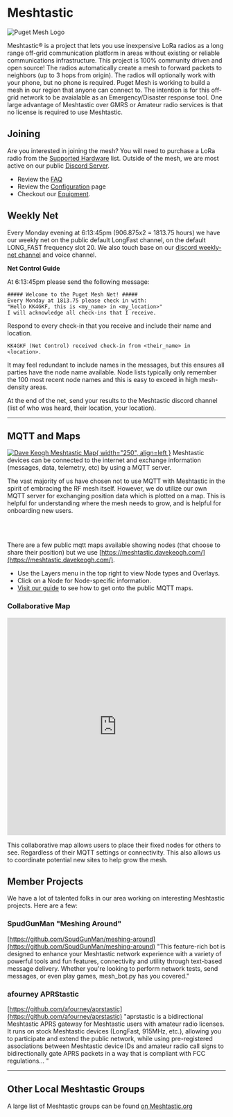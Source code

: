 # Meshtastic
![Puget Mesh Logo](/media/Meshtastic_Banner_Logo.png)

Meshtastic® is a project that lets you use inexpensive LoRa radios as a long range off-grid communication platform in areas without existing or reliable communications infrastructure. This project is 100% community driven and open source! The radios automatically create a mesh to forward packets to neighbors (up to 3 hops from origin). The radios will optionally work with your phone, but no phone is required. Puget Mesh is working to build a mesh in our region that anyone can connect to. The intention is for this off-grid network to be avaialable as an Emergency/Disaster response tool. One large advantage of Meshtastic over GMRS or Amateur radio services is that no license is required to use Meshtastic.

## Joining
Are you interested in joining the mesh? You will need to purchase a LoRa radio from the [Supported Hardware](https://meshtastic.org/docs/hardware/devices/) list. Outside of the mesh, we are most active on our public [Discord Server](https://discord.gg/ANvUg3AyZt).

* Review the [FAQ](/meshtastic/faq)
* Review the [Configuration](config) page
* Checkout our [Equipment](/meshtastic/equipment).

## Weekly Net
Every Monday evening at 6:13:45pm (906.875x2 = 1813.75 hours) we have our weekly net on the public default LongFast channel, on the default LONG_FAST frequency slot 20. We also touch base on our [discord weekly-net channel](https://discord.com/channels/1291139029814739084/1323907750690029578) and voice channel.

**Net Control Guide**

At 6:13:45pm please send the following message:

```
##### Welcome to the Puget Mesh Net! #####
Every Monday at 1813.75 please check in with:
"Hello KK4GKF, this is <my_name> in <my_location>"
I will acknowledge all check-ins that I receive.
```

Respond to every check-in that you receive and include their name and location.

```
KK4GKF (Net Control) received check-in from <their_name> in <location>.
```

It may feel redundant to include names in the messages, but this ensures all parties have the node name available. Node lists typically only remember the 100 most recent node names and this is easy to exceed in high mesh-density areas.

At the end of the net, send your results to the Meshtastic discord channel (list of who was heard, their location, your location).

---

## MQTT and Maps
[![Dave Keogh Meshtastic Map](/media/11Nov2024_MapSShot.png){ width="250", align=left }](https://meshtastic.davekeogh.com/?lat=47.73284666107599&lng=237.66448974609378&zoom=9)
Meshtastic devices can be connected to the internet and exchange information (messages, data, telemetry, etc) by using a MQTT server.

The vast majority of us have chosen not to use MQTT with Meshtastic in the spirit of embracing the RF mesh itself. However, we do utilize our own MQTT server for exchanging position data which is plotted on a map. This is helpful for understanding where the mesh needs to grow, and is helpful for onboarding new users.

</br>
</br>

There are a few public mqtt maps available showing nodes (that choose to share their position) but we use [https://meshtastic.davekeogh.com/](https://meshtastic.davekeogh.com/).

- Use the Layers menu in the top right to view Node types and Overlays.
- Click on a Node for Node-specific information.
- [Visit our guide](http://localhost:8000/meshtastic/config/#get-on-the-map) to see how to get onto the public MQTT maps.

### Collaborative Map

<iframe style="height:500px; width:100%; border:none;" src="https://facilmap.org/NOb2ESIvTxlC3Z?search=false#10/47.6462/-122.3625/Lima"></iframe>

This collaborative map allows users to place their fixed nodes for others to see. Regardless of their MQTT settings or connectivity. This also allows us to coordinate potential new sites to help grow the mesh.


## Member Projects
We have a lot of talented folks in our area working on interesting Meshtastic projects. Here are a few:

### SpudGunMan "Meshing Around"
[https://github.com/SpudGunMan/meshing-around](https://github.com/SpudGunMan/meshing-around) "This feature-rich bot is designed to enhance your Meshtastic network experience with a variety of powerful tools and fun features, connectivity and utility through text-based message delivery. Whether you're looking to perform network tests, send messages, or even play games, mesh_bot.py has you covered."

### afourney APRStastic
[https://github.com/afourney/aprstastic](https://github.com/afourney/aprstastic) "aprstastic is a bidirectional Meshtastic APRS gateway for Meshtastic users with amateur radio licenses. It runs on stock Meshtastic devices (LongFast, 915MHz, etc.), allowing you to participate and extend the public network, while using pre-registered associations between Meshtastic device IDs and amateur radio call signs to bidirectionally gate APRS packets in a way that is compliant with FCC regulations... "

---

## Other Local Meshtastic Groups
A large list of Meshtastic groups can be found [on Meshtastic.org](https://meshtastic.org/docs/community/local-groups/#washington)
